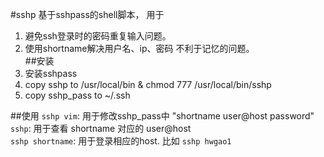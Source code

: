 #sshp
基于sshpass的shell脚本， 用于 <br>
1. 避免ssh登录时的密码重复输入问题。<br>
2. 使用shortname解决用户名、ip、密码 不利于记忆的问题。<br> 
##安装
1. 安装sshpass <br>
2. copy sshp to /usr/local/bin & chmod 777 /usr/local/bin/sshp <br>
3. copy sshp_pass to ~/.ssh <br>

##使用
```sshp vim```: 用于修改sshp_pass中 "shortname user@host password" <br>
```sshp```: 用于查看 shortname 对应的 user@host <br>
```sshp shortname```: 用于登录相应的host. 比如 ```sshp hwgao1``` <br>